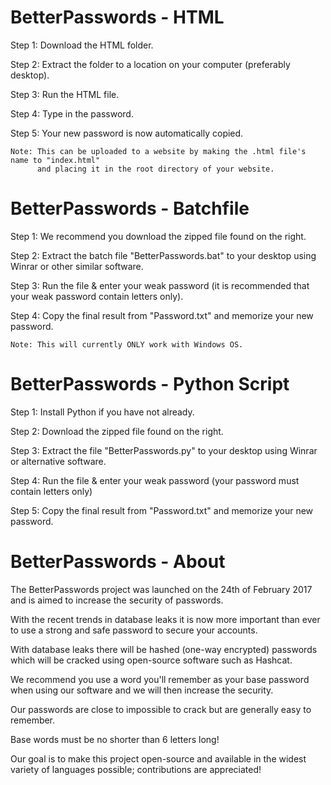 ﻿# BetterPasswords - HTML
 Step 1: Download the HTML folder.
 
 Step 2: Extract the folder to a location on your computer (preferably desktop).
 
 Step 3: Run the HTML file.
 
 Step 4: Type in the password.
 
 Step 5: Your new password is now automatically copied.
 
 	Note: This can be uploaded to a website by making the .html file's name to "index.html"
		  and placing it in the root directory of your website.
 
 # BetterPasswords - Batchfile
Step 1: We recommend you download the zipped file found on the right.

Step 2: Extract the batch file "BetterPasswords.bat" to your desktop using Winrar or other similar software.

Step 3: Run the file & enter your weak password (it is recommended that your weak password contain letters only).

Step 4: Copy the final result from "Password.txt" and memorize your new password.

	Note: This will currently ONLY work with Windows OS.

# BetterPasswords - Python Script

Step 1: Install Python if you have not already.

Step 2: Download the zipped file found on the right.

Step 3: Extract the file "BetterPasswords.py" to your desktop using Winrar or alternative software.

Step 4: Run the file & enter your weak password (your password must contain letters only)

Step 5: Copy the final result from "Password.txt" and memorize your new password.

# BetterPasswords - About

The BetterPasswords project was launched on the 24th of February 2017 and is aimed to increase the security of passwords.

With the recent trends in database leaks it is now more important than ever to use a strong and safe password to secure your accounts.

With database leaks there will be hashed (one-way encrypted) passwords which will be cracked using open-source software such as Hashcat.

We recommend you use a word you'll remember as your base password when using our software and we will then increase the security.

Our passwords are close to impossible to crack but are generally easy to remember.

Base words must be no shorter than 6 letters long!

Our goal is to make this project open-source and available in the widest variety of languages possible; contributions are appreciated!
